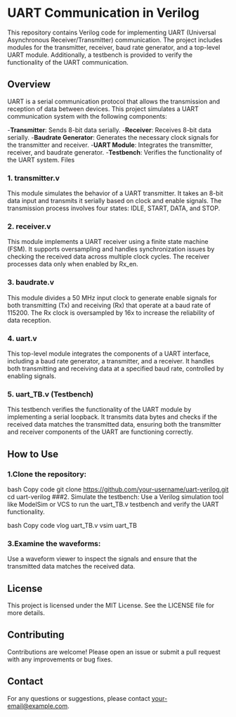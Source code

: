 # UART Communication in Verilog
This repository contains Verilog code for implementing UART (Universal Asynchronous Receiver/Transmitter) communication. The project includes modules for the transmitter, receiver, baud rate generator, and a top-level UART module. Additionally, a testbench is provided to verify the functionality of the UART communication.

## Overview
UART is a serial communication protocol that allows the transmission and reception of data between devices. This project simulates a UART communication system with the following components:

-**Transmitter**: Sends 8-bit data serially.
-**Receiver**: Receives 8-bit data serially.
-**Baudrate Generator**: Generates the necessary clock signals for the transmitter and receiver.
-**UART Module**: Integrates the transmitter, receiver, and baudrate generator.
-**Testbench**: Verifies the functionality of the UART system.
Files
### 1. transmitter.v
This module simulates the behavior of a UART transmitter. It takes an 8-bit data input and transmits it serially based on clock and enable signals. The transmission process involves four states: IDLE, START, DATA, and STOP.

### 2. receiver.v
This module implements a UART receiver using a finite state machine (FSM). It supports oversampling and handles synchronization issues by checking the received data across multiple clock cycles. The receiver processes data only when enabled by Rx_en.

### 3. baudrate.v
This module divides a 50 MHz input clock to generate enable signals for both transmitting (Tx) and receiving (Rx) that operate at a baud rate of 115200. The Rx clock is oversampled by 16x to increase the reliability of data reception.

### 4. uart.v
This top-level module integrates the components of a UART interface, including a baud rate generator, a transmitter, and a receiver. It handles both transmitting and receiving data at a specified baud rate, controlled by enabling signals.

### 5. uart_TB.v (Testbench)
This testbench verifies the functionality of the UART module by implementing a serial loopback. It transmits data bytes and checks if the received data matches the transmitted data, ensuring both the transmitter and receiver components of the UART are functioning correctly.

## How to Use
### 1.Clone the repository:

bash
Copy code
git clone https://github.com/your-username/uart-verilog.git
cd uart-verilog
###2. Simulate the testbench:
Use a Verilog simulation tool like ModelSim or VCS to run the uart_TB.v testbench and verify the UART functionality.

bash
Copy code
vlog uart_TB.v
vsim uart_TB
### 3.Examine the waveforms:
Use a waveform viewer to inspect the signals and ensure that the transmitted data matches the received data.

## License
This project is licensed under the MIT License. See the LICENSE file for more details.

## Contributing
Contributions are welcome! Please open an issue or submit a pull request with any improvements or bug fixes.

## Contact
For any questions or suggestions, please contact your-email@example.com.


